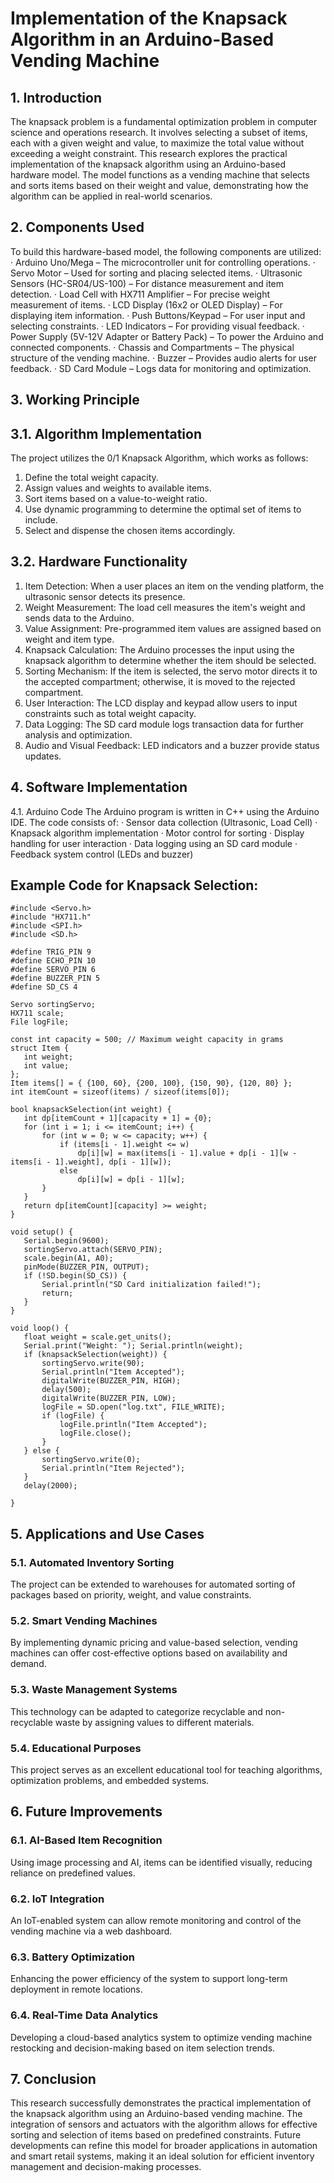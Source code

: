# Implementation of the Knapsack Algorithm in an Arduino-Based Vending Machine



## 1. Introduction
The knapsack problem is a fundamental optimization problem in computer science and operations research. It involves selecting a subset of items, each with a given weight and value, to maximize the total value without exceeding a weight constraint. This research explores the practical implementation of the knapsack algorithm using an Arduino-based hardware model. The model functions as a vending machine that selects and sorts items based on their weight and value, demonstrating how the algorithm can be applied in real-world scenarios.


## 2. Components Used
To build this hardware-based model, the following components are utilized:
·	Arduino Uno/Mega – The microcontroller unit for controlling operations.
·	Servo Motor – Used for sorting and placing selected items.
·	Ultrasonic Sensors (HC-SR04/US-100) – For distance measurement and item detection.
·	Load Cell with HX711 Amplifier – For precise weight measurement of items.
·	LCD Display (16x2 or OLED Display) – For displaying item information.
·	Push Buttons/Keypad – For user input and selecting constraints.
·	LED Indicators – For providing visual feedback.
·	Power Supply (5V-12V Adapter or Battery Pack) – To power the Arduino and connected components.
·	Chassis and Compartments – The physical structure of the vending machine.
·	Buzzer – Provides audio alerts for user feedback.
·	SD Card Module – Logs data for monitoring and optimization.


## 3. Working Principle

## 3.1. Algorithm Implementation

The project utilizes the 0/1 Knapsack Algorithm, which works as follows:
1.	Define the total weight capacity.
2.	Assign values and weights to available items.
3.	Sort items based on a value-to-weight ratio.
4.	Use dynamic programming to determine the optimal set of items to include.
5.	Select and dispense the chosen items accordingly.

## 3.2. Hardware Functionality

1.	Item Detection: When a user places an item on the vending platform, the ultrasonic sensor detects its presence.
2.	Weight Measurement: The load cell measures the item's weight and sends data to the Arduino.
3.	Value Assignment: Pre-programmed item values are assigned based on weight and item type.
4.	Knapsack Calculation: The Arduino processes the input using the knapsack algorithm to determine whether the item should be selected.
5.	Sorting Mechanism: If the item is selected, the servo motor directs it to the accepted compartment; otherwise, it is moved to the rejected compartment.
6.	User Interaction: The LCD display and keypad allow users to input constraints such as total weight capacity.
7.	Data Logging: The SD card module logs transaction data for further analysis and optimization.
8.	Audio and Visual Feedback: LED indicators and a buzzer provide status updates.


## 4. Software Implementation

4.1. Arduino Code
The Arduino program is written in C++ using the Arduino IDE. The code consists of:
·	Sensor data collection (Ultrasonic, Load Cell)
·	Knapsack algorithm implementation
·	Motor control for sorting
·	Display handling for user interaction
·	Data logging using an SD card module
·	Feedback system control (LEDs and buzzer)


## Example Code for Knapsack Selection:
 ```
#include <Servo.h>
#include "HX711.h"
#include <SPI.h>
#include <SD.h>

#define TRIG_PIN 9
#define ECHO_PIN 10
#define SERVO_PIN 6
#define BUZZER_PIN 5
#define SD_CS 4

Servo sortingServo;
HX711 scale;
File logFile;

const int capacity = 500; // Maximum weight capacity in grams
struct Item {
    int weight;
    int value;
};
Item items[] = { {100, 60}, {200, 100}, {150, 90}, {120, 80} };
int itemCount = sizeof(items) / sizeof(items[0]);

bool knapsackSelection(int weight) {
    int dp[itemCount + 1][capacity + 1] = {0};
    for (int i = 1; i <= itemCount; i++) {
        for (int w = 0; w <= capacity; w++) {
            if (items[i - 1].weight <= w)
                dp[i][w] = max(items[i - 1].value + dp[i - 1][w - items[i - 1].weight], dp[i - 1][w]);
            else
                dp[i][w] = dp[i - 1][w];
        }
    }
    return dp[itemCount][capacity] >= weight;
}

void setup() {
    Serial.begin(9600);
    sortingServo.attach(SERVO_PIN);
    scale.begin(A1, A0);
    pinMode(BUZZER_PIN, OUTPUT);
    if (!SD.begin(SD_CS)) {
        Serial.println("SD Card initialization failed!");
        return;
    }
}

void loop() {
    float weight = scale.get_units();
    Serial.print("Weight: "); Serial.println(weight);
    if (knapsackSelection(weight)) {
        sortingServo.write(90);
        Serial.println("Item Accepted");
        digitalWrite(BUZZER_PIN, HIGH);
        delay(500);
        digitalWrite(BUZZER_PIN, LOW);
        logFile = SD.open("log.txt", FILE_WRITE);
        if (logFile) {
            logFile.println("Item Accepted");
            logFile.close();
        }
    } else {
        sortingServo.write(0);
        Serial.println("Item Rejected");
    }
    delay(2000);

}
```

## 5. Applications and Use Cases

### 5.1. Automated Inventory Sorting
The project can be extended to warehouses for automated sorting of packages based on priority, weight, and value constraints.

### 5.2. Smart Vending Machines
By implementing dynamic pricing and value-based selection, vending machines can offer cost-effective options based on availability and demand.

### 5.3. Waste Management Systems
This technology can be adapted to categorize recyclable and non-recyclable waste by assigning values to different materials.

### 5.4. Educational Purposes
This project serves as an excellent educational tool for teaching algorithms, optimization problems, and embedded systems.


## 6. Future Improvements

### 6.1. AI-Based Item Recognition
Using image processing and AI, items can be identified visually, reducing reliance on predefined values.


### 6.2. IoT Integration
An IoT-enabled system can allow remote monitoring and control of the vending machine via a web dashboard.

### 6.3. Battery Optimization
Enhancing the power efficiency of the system to support long-term deployment in remote locations.

### 6.4. Real-Time Data Analytics
Developing a cloud-based analytics system to optimize vending machine restocking and decision-making based on item selection trends.


## 7. Conclusion
This research successfully demonstrates the practical implementation of the knapsack algorithm using an Arduino-based vending machine. The integration of sensors and actuators with the algorithm allows for effective sorting and selection of items based on predefined constraints. Future developments can refine this model for broader applications in automation and smart retail systems, making it an ideal solution for efficient inventory management and decision-making processes.

